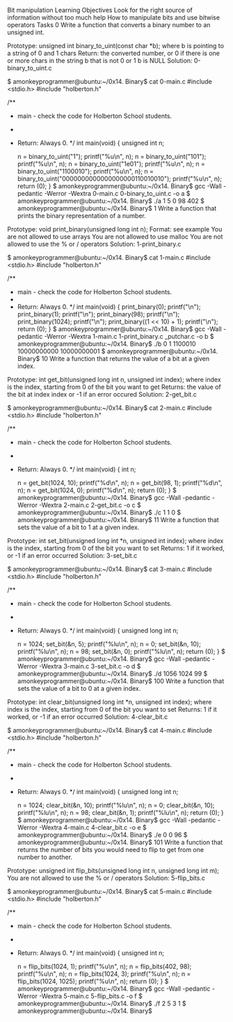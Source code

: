 Bit manipulation
Learning Objectives
Look for the right source of information without too much help
How to manipulate bits and use bitwise operators
Tasks
0
Write a function that converts a binary number to an unsigned int.

Prototype: unsigned int binary_to_uint(const char *b);
where b is pointing to a string of 0 and 1 chars
Return: the converted number, or 0 if
there is one or more chars in the string b that is not 0 or 1
b is NULL
Solution: 0-binary_to_uint.c

$ amonkeyprogrammer@ubuntu:~/0x14. Binary$ cat 0-main.c
#include <stdio.h>
#include "holberton.h"

/**
 * main - check the code for Holberton School students.
 *
 * Return: Always 0.
 */
int main(void)
{
    unsigned int n;

    n = binary_to_uint("1");
    printf("%u\n", n);
    n = binary_to_uint("101");
    printf("%u\n", n);
    n = binary_to_uint("1e01");
    printf("%u\n", n);
    n = binary_to_uint("1100010");
    printf("%u\n", n);
    n = binary_to_uint("0000000000000000000110010010");
    printf("%u\n", n);
    return (0);
}
$ amonkeyprogrammer@ubuntu:~/0x14. Binary$ gcc -Wall -pedantic -Werror -Wextra 0-main.c 0-binary_to_uint.c -o a
$ amonkeyprogrammer@ubuntu:~/0x14. Binary$ ./a 
1
5
0
98
402
$ amonkeyprogrammer@ubuntu:~/0x14. Binary$
1
Write a function that prints the binary representation of a number.

Prototype: void print_binary(unsigned long int n);
Format: see example
You are not allowed to use arrays
You are not allowed to use malloc
You are not allowed to use the % or / operators
Solution: 1-print_binary.c

$ amonkeyprogrammer@ubuntu:~/0x14. Binary$ cat 1-main.c 
#include <stdio.h>
#include "holberton.h"

/**
 * main - check the code for Holberton School students.
 *
 * Return: Always 0.
 */
int main(void)
{
    print_binary(0);
    printf("\n");
    print_binary(1);
    printf("\n");
    print_binary(98);
    printf("\n");
    print_binary(1024);
    printf("\n");
    print_binary((1 << 10) + 1);
    printf("\n");
    return (0);
}
$ amonkeyprogrammer@ubuntu:~/0x14. Binary$ gcc -Wall -pedantic -Werror -Wextra 1-main.c 1-print_binary.c _putchar.c -o b
$ amonkeyprogrammer@ubuntu:~/0x14. Binary$ ./b 
0
1
1100010
10000000000
10000000001
$ amonkeyprogrammer@ubuntu:~/0x14. Binary$
10
Write a function that returns the value of a bit at a given index.

Prototype: int get_bit(unsigned long int n, unsigned int index);
where index is the index, starting from 0 of the bit you want to get
Returns: the value of the bit at index index or -1 if an error occured
Solution: 2-get_bit.c

$ amonkeyprogrammer@ubuntu:~/0x14. Binary$ cat 2-main.c
#include <stdio.h>
#include "holberton.h"

/**
 * main - check the code for Holberton School students.
 *
 * Return: Always 0.
 */
int main(void)
{
    int n;

    n = get_bit(1024, 10);
    printf("%d\n", n);
    n = get_bit(98, 1);
    printf("%d\n", n);
    n = get_bit(1024, 0);
    printf("%d\n", n);
    return (0);
}
$ amonkeyprogrammer@ubuntu:~/0x14. Binary$ gcc -Wall -pedantic -Werror -Wextra 2-main.c 2-get_bit.c -o c 
$ amonkeyprogrammer@ubuntu:~/0x14. Binary$ ./c
1
1
0
$ amonkeyprogrammer@ubuntu:~/0x14. Binary$
11
Write a function that sets the value of a bit to 1 at a given index.

Prototype: int set_bit(unsigned long int *n, unsigned int index);
where index is the index, starting from 0 of the bit you want to set
Returns: 1 if it worked, or -1 if an error occurred
Solution: 3-set_bit.c

$ amonkeyprogrammer@ubuntu:~/0x14. Binary$ cat 3-main.c
#include <stdio.h>
#include "holberton.h"

/**
 * main - check the code for Holberton School students.
 *
 * Return: Always 0.
 */
int main(void)
{
    unsigned long int n;

    n = 1024;
    set_bit(&n, 5);
    printf("%lu\n", n);
    n = 0;
    set_bit(&n, 10);
    printf("%lu\n", n);
    n = 98;
    set_bit(&n, 0);
    printf("%lu\n", n);
    return (0);
}
$ amonkeyprogrammer@ubuntu:~/0x14. Binary$ gcc -Wall -pedantic -Werror -Wextra 3-main.c 3-set_bit.c -o d
$ amonkeyprogrammer@ubuntu:~/0x14. Binary$ ./d
1056
1024
99
$ amonkeyprogrammer@ubuntu:~/0x14. Binary$
100
Write a function that sets the value of a bit to 0 at a given index.

Prototype: int clear_bit(unsigned long int *n, unsigned int index);
where index is the index, starting from 0 of the bit you want to set
Returns: 1 if it worked, or -1 if an error occurred
Solution: 4-clear_bit.c

$ amonkeyprogrammer@ubuntu:~/0x14. Binary$ cat 4-main.c
#include <stdio.h>
#include "holberton.h"

/**
 * main - check the code for Holberton School students.
 *
 * Return: Always 0.
 */
int main(void)
{
    unsigned long int n;

    n = 1024;
    clear_bit(&n, 10);
    printf("%lu\n", n);
    n = 0;
    clear_bit(&n, 10);
    printf("%lu\n", n);
    n = 98;
    clear_bit(&n, 1);
    printf("%lu\n", n);
    return (0);
}
$ amonkeyprogrammer@ubuntu:~/0x14. Binary$ gcc -Wall -pedantic -Werror -Wextra 4-main.c 4-clear_bit.c -o e
$ amonkeyprogrammer@ubuntu:~/0x14. Binary$ ./e
0
0
96
$ amonkeyprogrammer@ubuntu:~/0x14. Binary$
101
Write a function that returns the number of bits you would need to flip to get from one number to another.

Prototype: unsigned int flip_bits(unsigned long int n, unsigned long int m);
You are not allowed to use the % or / operators
Solution: 5-flip_bits.c

$ amonkeyprogrammer@ubuntu:~/0x14. Binary$ cat 5-main.c
#include <stdio.h>
#include "holberton.h"

/**
 * main - check the code for Holberton School students.
 *
 * Return: Always 0.
 */
int main(void)
{
    unsigned int n;

    n = flip_bits(1024, 1);
    printf("%u\n", n);
    n = flip_bits(402, 98);
    printf("%u\n", n);
    n = flip_bits(1024, 3);
    printf("%u\n", n);
    n = flip_bits(1024, 1025);
    printf("%u\n", n);
    return (0);
}
$ amonkeyprogrammer@ubuntu:~/0x14. Binary$ gcc -Wall -pedantic -Werror -Wextra 5-main.c 5-flip_bits.c -o f
$ amonkeyprogrammer@ubuntu:~/0x14. Binary$ ./f
2
5
3
1
$ amonkeyprogrammer@ubuntu:~/0x14. Binary$
